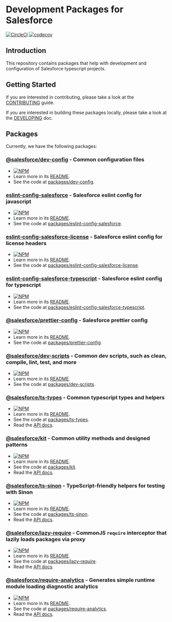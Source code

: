 # Development Packages for Salesforce

[![CircleCI](https://circleci.com/gh/forcedotcom/sfdx-dev-packages.svg?style=svg&circle-token=c3835e2d22637c21c8eb54b491f635e27eef35f9)](https://circleci.com/gh/forcedotcom/sfdx-dev-packages)
[![codecov](https://codecov.io/gh/forcedotcom/sfdx-dev-packages/branch/develop/graph/badge.svg)](https://codecov.io/gh/forcedotcom/sfdx-dev-packages)

## Introduction

This repository contains packages that help with development and configuration of Salesforce typescript projects.

## Getting Started

If you are interested in contributing, please take a look at the [CONTRIBUTING](CONTRIBUTING.md) guide.

If you are interested in building these packages locally, please take a look at the [DEVELOPING](DEVELOPING.md) doc.

## Packages

Currently, we have the following packages:

### [@salesforce/dev-config](https://www.npmjs.com/package/@salesforce/dev-config) - Common configuration files

- [![NPM](https://img.shields.io/npm/v/@salesforce/dev-config.svg)](https://www.npmjs.com/package/@salesforce/dev-config)
- Learn more in its [README](./packages/dev-config/README.md).
- See the code at [packages/dev-config](./packages/dev-config).

### [eslint-config-salesforce](https://www.npmjs.com/package/eslint-config-salesforce) - Salesforce eslint config for javascript

- [![NPM](https://img.shields.io/npm/v/eslint-config-salesforce.svg)](https://www.npmjs.com/package/eslint-config-salesforce)
- Learn more in its [README](./packages/eslint-config-salesforce/README.md).
- See the code at [packages/eslint-config-salesforce](./packages/eslint-config-salesforce).

### [eslint-config-salesforce-license](https://www.npmjs.com/package/eslint-config-salesforce-license) - Salesforce eslint config for license headers

- [![NPM](https://img.shields.io/npm/v/eslint-config-salesforce-license.svg)](https://www.npmjs.com/package/eslint-config-salesforce-license)
- Learn more in its [README](./packages/eslint-config-salesforce-license/README.md).
- See the code at [packages/eslint-config-salesforce-license](./packages/eslint-config-salesforce-license).

### [eslint-config-salesforce-typescript](https://www.npmjs.com/package/eslint-config-salesforce-typescript) - Salesforce eslint config for typescript

- [![NPM](https://img.shields.io/npm/v/eslint-config-salesforce-typescript.svg)](https://www.npmjs.com/package/eslint-config-salesforce-typescript)
- Learn more in its [README](./packages/eslint-config-salesforce-typescript/README.md).
- See the code at [packages/eslint-config-salesforce-typescript](./packages/eslint-config-salesforce-typescript).

### [@salesforce/prettier-config](https://www.npmjs.com/package/@salesforce/prettier-config) - Salesforce prettier config

- [![NPM](https://img.shields.io/npm/v/@salesforce/prettier-config.svg)](https://www.npmjs.com/package/@salesforce/prettier-config)
- Learn more in its [README](./packages/prettier-config/README.md).
- See the code at [packages/prettier-config](./packages/prettier-config).

### [@salesforce/dev-scripts](https://www.npmjs.com/package/@salesforce/dev-scripts) - Common dev scripts, such as clean, compile, lint, test, and more

- [![NPM](https://img.shields.io/npm/v/@salesforce/dev-scripts.svg)](https://www.npmjs.com/package/@salesforce/dev-scripts)
- Learn more in its [README](./packages/dev-scripts/README.md).
- See the code at [packages/dev-scripts](./packages/dev-scripts).

### [@salesforce/ts-types](https://www.npmjs.com/package/@salesforce/ts-types) - Common typescript types and helpers

- [![NPM](https://img.shields.io/npm/v/@salesforce/ts-types.svg)](https://www.npmjs.com/package/@salesforce/ts-types)
- Learn more in its [README](./packages/ts-types/README.md).
- See the code at [packages/ts-types](./packages/ts-types).
- Read the [API docs](https://forcedotcom.github.io/sfdx-dev-packages/ts-types).

### [@salesforce/kit](https://www.npmjs.com/package/@salesforce/kit) - Common utility methods and designed patterns

- [![NPM](https://img.shields.io/npm/v/@salesforce/kit.svg)](https://www.npmjs.com/package/@salesforce/kit)
- Learn more in its [README](./packages/kit/README.md).
- See the code at [packages/kit](./packages/kit).
- Read the [API docs](https://forcedotcom.github.io/sfdx-dev-packages/kit).

### [@salesforce/ts-sinon](https://www.npmjs.com/package/@salesforce/ts-sinon) - TypeScript-friendly helpers for testing with Sinon

- [![NPM](https://img.shields.io/npm/v/@salesforce/ts-sinon.svg)](https://www.npmjs.com/package/@salesforce/ts-sinon)
- Learn more in its [README](./packages/ts-sinon/README.md).
- See the code at [packages/ts-sinon](./packages/ts-sinon).
- Read the [API docs](https://forcedotcom.github.io/sfdx-dev-packages/ts-sinon).

### [@salesforce/lazy-require](https://www.npmjs.com/package/@salesforce/lazy-require) - CommonJS `require` interceptor that lazily loads packages via proxy

- [![NPM](https://img.shields.io/npm/v/@salesforce/lazy-require.svg)](https://www.npmjs.com/package/@salesforce/lazy-require)
- Learn more in its [README](./packages/lazy-require/README.md).
- See the code at [packages/lazy-require](./packages/lazy-require).
- Read the [API docs](https://forcedotcom.github.io/sfdx-dev-packages/lazy-require).

### [@salesforce/require-analytics](https://www.npmjs.com/package/@salesforce/require-analytics) - Generates simple runtime module loading diagnostic analytics

- [![NPM](https://img.shields.io/npm/v/@salesforce/require-analytics.svg)](https://www.npmjs.com/package/@salesforce/require-analytics)
- Learn more in its [README](./packages/require-analytics/README.md).
- See the code at [packages/require-analytics](./packages/require-analytics).
- Read the [API docs](https://forcedotcom.github.io/sfdx-dev-packages/require-analytics).
